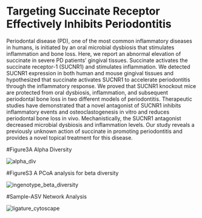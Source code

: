# Targeting Succinate Receptor Effectively Inhibits Periodontitis
Periodontal disease (PD), one of the most common inflammatory diseases in humans, is initiated by an oral microbial dysbiosis that stimulates inflammation and bone loss. Here, we report an abnormal elevation of succinate in severe PD patients’ gingival tissues. Succinate activates the succinate receptor-1 (SUCNR1) and stimulates inflammation. We detected SUCNR1 expression in both human and mouse gingival tissues and hypothesized that succinate activates SUCNR1 to accelerate periodontitis through the inflammatory response. We proved that SUCNR1 knockout mice are protected from oral dysbiosis, inflammation, and subsequent periodontal bone loss in two different models of periodontitis. Therapeutic studies have demonstrated that a novel antagonist of SUCNR1 inhibits inflammatory events and osteoclastogenesis in vitro and reduces periodontal bone loss in vivo. Mechanistically, the SUCNR1 antagonist decreased microbial dysbiosis and inflammation levels. Our study reveals a previously unknown action of succinate in promoting periodontitis and provides a novel topical treatment for this disease.

#Figure3A Alpha Diversity

![alpha_div](https://user-images.githubusercontent.com/64149668/137392048-a96120a6-6365-471b-aa37-45c9332b4321.png)

#FigureS3 A PCoA analysis for beta diversity 

![ingenotype_beta_diversity](https://user-images.githubusercontent.com/64149668/137392355-0a7a7091-f57e-4268-b85d-44c5e7933f12.png)

#Sample-ASV Network Analysis

![ligature_cytoscape](https://user-images.githubusercontent.com/64149668/137392662-516fc7ae-f135-4c28-8d78-802dbbb5912c.png)
